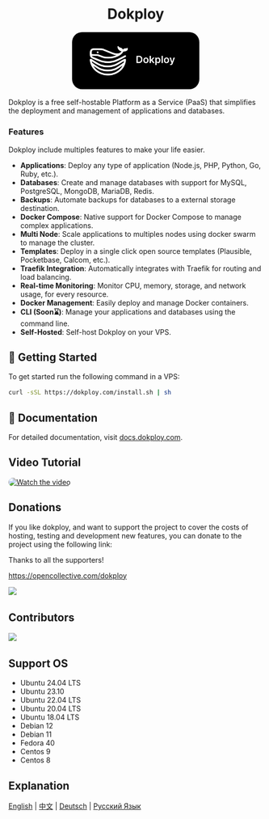 
<div align="center">
   <h1 align="center">Dokploy</h1>
   <div>
  <img style="object-fit: cover; border-radius:20px;" align="center" width="50%"src="https://raw.githubusercontent.com/Dokploy/docs/main/public/logo.png" >

</div>

</div>

<br />
Dokploy is a free self-hostable Platform as a Service (PaaS) that simplifies the deployment and management of applications and databases.


### Features

Dokploy include multiples features to make your life easier.


* **Applications**: Deploy any type of application (Node.js, PHP, Python, Go, Ruby, etc.).
* **Databases**: Create and manage databases with support for MySQL, PostgreSQL, MongoDB, MariaDB, Redis.
* **Backups**: Automate backups for databases to a external storage destination.
* **Docker Compose**: Native support for Docker Compose to manage complex applications.
* **Multi Node**: Scale applications to multiples nodes using docker swarm to manage the cluster.
* **Templates**: Deploy in a single click open source templates (Plausible, Pocketbase, Calcom, etc.).
* **Traefik Integration**: Automatically integrates with Traefik for routing and load balancing.
* **Real-time Monitoring**: Monitor CPU, memory, storage, and network usage, for every resource.
* **Docker Management**: Easily deploy and manage Docker containers.
* **CLI (Soon⌛)**: Manage your applications and databases using the command line.
* **Self-Hosted**: Self-host Dokploy on your VPS.




## 🚀 Getting Started

To get started run the following command in a VPS:


```bash
curl -sSL https://dokploy.com/install.sh | sh
```


## 📄 Documentation

For detailed documentation, visit [docs.dokploy.com](https://docs.dokploy.com).


## Video Tutorial
<a href="https://youtu.be/mznYKPvhcfw">
  <img src="https://i9.ytimg.com/vi_webp/mznYKPvhcfw/maxresdefault.webp?v=662f1303&sqp=CMTAtbMG&rs=AOn4CLCwStfJOyHvVBq5VPOLopMFq1h7tA" alt="Watch the video" width="400" style="border-radius:20px;"/>
</a>


## Donations

If you like dokploy, and want to support the project to cover the costs of hosting, testing and development new features, you can donate to the project using the following link:

Thanks to all the supporters!

https://opencollective.com/dokploy


<a href="https://opencollective.com/dokploy"><img src="https://opencollective.com/dokploy/individuals.svg?width=890"></a>


## Contributors

<a href="https://github.com/dokploy/dokploy/graphs/contributors">
  <img src="https://contrib.rocks/image?repo=dokploy/dokploy" />
</a>



## Support OS

- Ubuntu 24.04 LTS 
- Ubuntu 23.10
- Ubuntu 22.04 LTS 
- Ubuntu 20.04 LTS 
- Ubuntu 18.04 LTS
- Debian 12
- Debian 11
- Fedora 40
- Centos 9
- Centos 8



## Explanation
[English](README.md) | [中文](README-zh.md) | [Deutsch](README-de.md) | [Русский Язык](README-ru.md)


